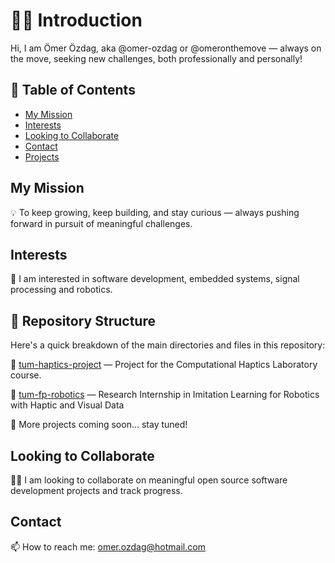 # 👋🏻 Introduction

Hi, I am Ömer Özdag, aka @omer-ozdag or @omeronthemove — always on the move, seeking new challenges, both professionally and personally!

## 📑 Table of Contents

- [My Mission](#my-mission)
- [Interests](#interests)
- [Looking to Collaborate](#looking-to-collaborate)
- [Contact](#contact)
- [Projects](#projects)

## My Mission

💡 To keep growing, keep building, and stay curious — always pushing forward in pursuit of meaningful challenges.

## Interests

👀 I am interested in software development, embedded systems, signal processing and robotics.

## 📁 Repository Structure

Here's a quick breakdown of the main directories and files in this repository:

🚀 [tum-haptics-project](https://github.com/omer-ozdag/tum-haptics-project) — Project for the Computational Haptics Laboratory course.

🤖 [tum-fp-robotics](https://github.com/omer-ozdag/tum-fp-robotics) — Research Internship in Imitation Learning for Robotics with Haptic and Visual Data

🚧 More projects coming soon… stay tuned!

## Looking to Collaborate

🤝🏻 I am looking to collaborate on meaningful open source software development projects and track progress.

## Contact

📫 How to reach me: omer.ozdag@hotmail.com
